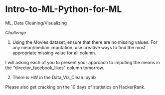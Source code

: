 # Intro-to-ML-Python-for-ML
ML, Data Cleaning/Visualizing

*Challenge*

1) Using the Movies dataset, ensure that there are no missing values. For any mean/median imputation, use creative ways to find the most appropriate missing value for all column. 

I will asking each of you to present your approach to imputing the means in the "director_facebook_likes" column tomorrow. 

2) There is HW in the Data_Viz_Clean.ipynb 

Please also get cracking on the 10 days of statistics on HackerRank. 


